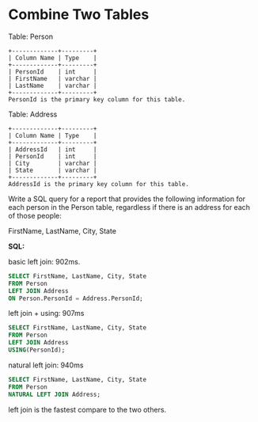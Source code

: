 # Combine Two Tables

Table: Person
```
+-------------+---------+
| Column Name | Type    |
+-------------+---------+
| PersonId    | int     |
| FirstName   | varchar |
| LastName    | varchar |
+-------------+---------+
PersonId is the primary key column for this table.
```
Table: Address
```
+-------------+---------+
| Column Name | Type    |
+-------------+---------+
| AddressId   | int     |
| PersonId    | int     |
| City        | varchar |
| State       | varchar |
+-------------+---------+
AddressId is the primary key column for this table.
```

Write a SQL query for a report that provides the following information for each person in the Person table, regardless if there is an address for each of those people:

FirstName, LastName, City, State

**SQL:**

basic left join: 902ms.
```sql
SELECT FirstName, LastName, City, State
FROM Person
LEFT JOIN Address
ON Person.PersonId = Address.PersonId;
```
left join + using: 907ms
```sql
SELECT FirstName, LastName, City, State
FROM Person
LEFT JOIN Address
USING(PersonId);
```
natural left join: 940ms
```sql
SELECT FirstName, LastName, City, State
FROM Person
NATURAL LEFT JOIN Address;
```
left join is the fastest compare to the two others.
